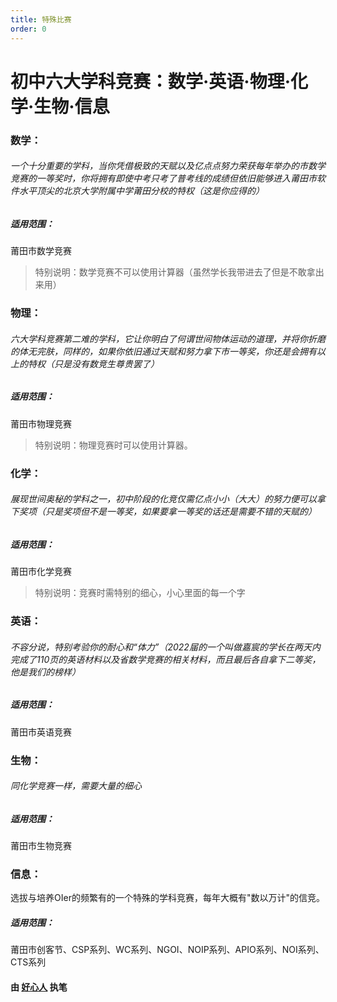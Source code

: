```yaml
---
title: 特殊比赛
order: 0
---
```


# 初中六大学科竞赛：数学·英语·物理·化学·生物·信息



### 数学：



###### 一个十分重要的学科，当你凭借极致的天赋以及亿点点努力荣获每年举办的市数学竞赛的一等奖时，你将拥有即使中考只考了普考线的成绩但依旧能够进入莆田市软件水平顶尖的北京大学附属中学莆田分校的特权（这是你应得的）

##### 适用范围：

莆田市数学竞赛



> 特别说明：数学竞赛不可以使用计算器（虽然学长我带进去了但是不敢拿出来用）

### 物理：

######  六大学科竞赛第二难的学科，它让你明白了何谓世间物体运动的道理，并将你折磨的体无完肤，同样的，如果你依旧通过天赋和努力拿下市一等奖，你还是会拥有以上的特权（只是没有数竞生尊贵罢了）

##### 适用范围：

莆田市物理竞赛



> 特别说明：物理竞赛时可以使用计算器。

### 化学：

###### 展现世间奥秘的学科之一，初中阶段的化竞仅需亿点小小（大大）的努力便可以拿下奖项（只是奖项但不是一等奖，如果要拿一等奖的话还是需要不错的天赋的）

##### 适用范围：

莆田市化学竞赛



> 特别说明：竞赛时需特别的细心，小心里面的每一个字

###  英语：

###### 不容分说，特别考验你的耐心和“体力”（2022届的一个叫做嘉宸的学长在两天内完成了110页的英语材料以及省数学竞赛的相关材料，而且最后各自拿下二等奖，他是我们的榜样）

##### 适用范围：

莆田市英语竞赛



### 生物：



###### 同化学竞赛一样，需要大量的细心

##### 适用范围：

莆田市生物竞赛

### 信息：



选拔与培养OIer的频繁有的一个特殊的学科竞赛，每年大概有"数以万计"的信竞。

##### 适用范围：

莆田市创客节、CSP系列、WC系列、NGOI、NOIP系列、APIO系列、NOI系列、CTS系列



#### 由 [好心人](/players/c2022/林立人.html) 执笔